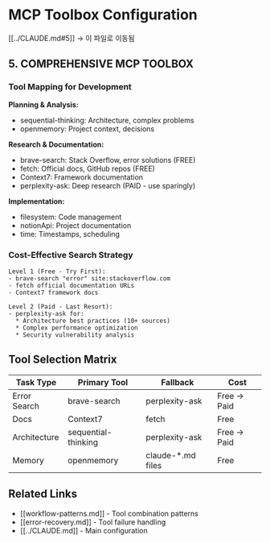 # MCP Toolbox Configuration
[[../CLAUDE.md#5]] → 이 파일로 이동됨

## 5. COMPREHENSIVE MCP TOOLBOX

### Tool Mapping for Development

**Planning & Analysis:**
- sequential-thinking: Architecture, complex problems
- openmemory: Project context, decisions

**Research & Documentation:**
- brave-search: Stack Overflow, error solutions (FREE)
- fetch: Official docs, GitHub repos (FREE)
- Context7: Framework documentation
- perplexity-ask: Deep research (PAID - use sparingly)

**Implementation:**
- filesystem: Code management
- notionApi: Project documentation
- time: Timestamps, scheduling

### Cost-Effective Search Strategy
```
Level 1 (Free - Try First):
- brave-search "error" site:stackoverflow.com
- fetch official documentation URLs
- Context7 framework docs

Level 2 (Paid - Last Resort):
- perplexity-ask for:
  * Architecture best practices (10+ sources)
  * Complex performance optimization
  * Security vulnerability analysis
```

## Tool Selection Matrix

| Task Type | Primary Tool | Fallback | Cost |
|-----------|-------------|----------|------|
| Error Search | brave-search | perplexity-ask | Free → Paid |
| Docs | Context7 | fetch | Free |
| Architecture | sequential-thinking | perplexity-ask | Free → Paid |
| Memory | openmemory | claude-*.md files | Free |

## Related Links
- [[workflow-patterns.md]] - Tool combination patterns
- [[error-recovery.md]] - Tool failure handling
- [[../CLAUDE.md]] - Main configuration